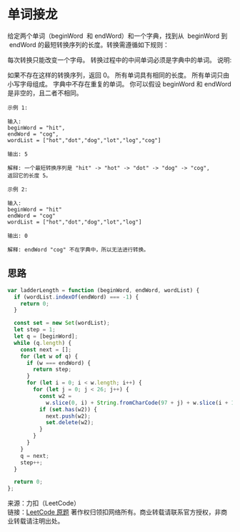 # 单词接龙

给定两个单词（beginWord  和 endWord）和一个字典，找到从  beginWord 到  endWord 的最短转换序列的长度。转换需遵循如下规则：

每次转换只能改变一个字母。
转换过程中的中间单词必须是字典中的单词。
说明:

如果不存在这样的转换序列，返回 0。
所有单词具有相同的长度。
所有单词只由小写字母组成。
字典中不存在重复的单词。
你可以假设 beginWord 和 endWord 是非空的，且二者不相同。

```text
示例 1:

输入:
beginWord = "hit",
endWord = "cog",
wordList = ["hot","dot","dog","lot","log","cog"]

输出: 5

解释: 一个最短转换序列是 "hit" -> "hot" -> "dot" -> "dog" -> "cog",
返回它的长度 5。
```

```text
示例 2:

输入:
beginWord = "hit"
endWord = "cog"
wordList = ["hot","dot","dog","lot","log"]

输出: 0

解释: endWord "cog" 不在字典中，所以无法进行转换。
```

## 思路

```js
var ladderLength = function (beginWord, endWord, wordList) {
  if (wordList.indexOf(endWord) === -1) {
    return 0;
  }

  const set = new Set(wordList);
  let step = 1;
  let q = [beginWord];
  while (q.length) {
    const next = [];
    for (let w of q) {
      if (w === endWord) {
        return step;
      }
      for (let i = 0; i < w.length; i++) {
        for (let j = 0; j < 26; j++) {
          const w2 =
            w.slice(0, i) + String.fromCharCode(97 + j) + w.slice(i + 1); // 97 -> 'a'
          if (set.has(w2)) {
            next.push(w2);
            set.delete(w2);
          }
        }
      }
    }
    q = next;
    step++;
  }

  return 0;
};
```

来源：力扣（LeetCode）  
链接：[LeetCode 原题](https://leetcode-cn.com/problems/word-ladder)
著作权归领扣网络所有。商业转载请联系官方授权，非商业转载请注明出处。
